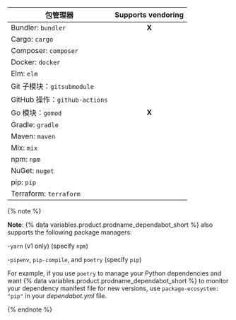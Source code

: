 | 包管理器                       | Supports vendoring |
| -------------------------- |:------------------:|
| Bundler: `bundler`         |       **X**        |
| Cargo: `cargo`             |                    |
| Composer: `composer`       |                    |
| Docker: `docker`           |                    |
| Elm: `elm`                 |                    |
| Git 子模块：`gitsubmodule`     |                    |
| GitHub 操作：`github-actions` |                    |
| Go 模块：`gomod`              |       **X**        |
| Gradle: `gradle`           |                    |
| Maven: `maven`             |                    |
| Mix: `mix`                 |                    |
| npm: `npm`                 |                    |
| NuGet: `nuget`             |                    |
| pip: `pip`                 |                    |
| Terraform: `terraform`     |                    |

{% note %}

**Note**: {% data variables.product.prodname_dependabot_short %} also supports the following package managers:

-`yarn` (v1 only) (specify `npm`)

-`pipenv`, `pip-compile`, and `poetry` (specify `pip`)

For example, if you use `poetry` to manage your Python dependencies and want {% data variables.product.prodname_dependabot_short %} to monitor your dependency manifest file for new versions, use `package-ecosystem: "pip"` in your *dependabot.yml* file.

{% endnote %}
